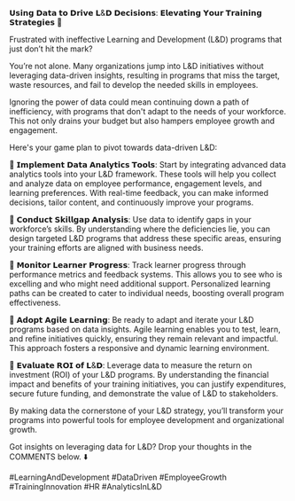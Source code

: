 𝗨𝘀𝗶𝗻𝗴 𝗗𝗮𝘁𝗮 𝘁𝗼 𝗗𝗿𝗶𝘃𝗲 𝗟&𝗗 𝗗𝗲𝗰𝗶𝘀𝗶𝗼𝗻𝘀: 𝗘𝗹𝗲𝘃𝗮𝘁𝗶𝗻𝗴 𝗬𝗼𝘂𝗿 𝗧𝗿𝗮𝗶𝗻𝗶𝗻𝗴 𝗦𝘁𝗿𝗮𝘁𝗲𝗴𝗶𝗲𝘀 🚀

Frustrated with ineffective Learning and Development (L&D) programs that just don’t hit the mark?

You’re not alone. Many organizations jump into L&D initiatives without leveraging data-driven insights, resulting in programs that miss the target, waste resources, and fail to develop the needed skills in employees.

Ignoring the power of data could mean continuing down a path of inefficiency, with programs that don't adapt to the needs of your workforce. This not only drains your budget but also hampers employee growth and engagement.

Here's your game plan to pivot towards data-driven L&D:

📌 𝗜𝗺𝗽𝗹𝗲𝗺𝗲𝗻𝘁 𝗗𝗮𝘁𝗮 𝗔𝗻𝗮𝗹𝘆𝘁𝗶𝗰𝘀 𝗧𝗼𝗼𝗹𝘀:
Start by integrating advanced data analytics tools into your L&D framework. These tools will help you collect and analyze data on employee performance, engagement levels, and learning preferences. With real-time feedback, you can make informed decisions, tailor content, and continuously improve your programs.

📌 𝗖𝗼𝗻𝗱𝘂𝗰𝘁 𝗦𝗸𝗶𝗹𝗹𝗴𝗮𝗽 𝗔𝗻𝗮𝗹𝘆𝘀𝗶𝘀:
Use data to identify gaps in your workforce’s skills. By understanding where the deficiencies lie, you can design targeted L&D programs that address these specific areas, ensuring your training efforts are aligned with business needs.

📌 𝗠𝗼𝗻𝗶𝘁𝗼𝗿 𝗟𝗲𝗮𝗿𝗻𝗲𝗿 𝗣𝗿𝗼𝗴𝗿𝗲𝘀𝘀:
Track learner progress through performance metrics and feedback systems. This allows you to see who is excelling and who might need additional support. Personalized learning paths can be created to cater to individual needs, boosting overall program effectiveness.

📌 𝗔𝗱𝗼𝗽𝘁 𝗔𝗴𝗶𝗹𝗲 𝗟𝗲𝗮𝗿𝗻𝗶𝗻𝗴:
Be ready to adapt and iterate your L&D programs based on data insights. Agile learning enables you to test, learn, and refine initiatives quickly, ensuring they remain relevant and impactful. This approach fosters a responsive and dynamic learning environment.

📌 𝗘𝘃𝗮𝗹𝘂𝗮𝘁𝗲 𝗥𝗢𝗜 𝗼𝗳 𝗟&𝗗:
Leverage data to measure the return on investment (ROI) of your L&D programs. By understanding the financial impact and benefits of your training initiatives, you can justify expenditures, secure future funding, and demonstrate the value of L&D to stakeholders.

By making data the cornerstone of your L&D strategy, you’ll transform your programs into powerful tools for employee development and organizational growth.

Got insights on leveraging data for L&D? Drop your thoughts in the COMMENTS below. ⬇️

#LearningAndDevelopment #DataDriven #EmployeeGrowth #TrainingInnovation #HR #AnalyticsInL&D